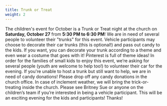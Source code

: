 ```yaml
---
title: Trunk or Treat
weight: 2
---
```


The children's event for October is a Trunk or Treat night at the church on **Saturday, October 27** from **5:30 PM to 6:30 PM**! We are in need of several people to volunteer their "trunks" for this event. Vehicle participants may choose to decorate their car trunks (this is optional!) and pass out candy to the kids. If you want, you can decorate your trunk according to a theme and even wear a costume that goes with it! Pinterest is full of theme ideas! In order for the families of small kids to enjoy this event, we’re asking for several people (youth are welcome to help too!) to volunteer their car for the evening. If you're unable to host a trunk but still want to help, we are in need of candy donations! Please drop off any candy donations in the church office. In case of inclement weather, we will bring the trick-or-treating inside the church. Please see Britney Sue or anyone on the children’s team if you’re interested in being a vehicle participant. This will be an exciting evening for the kids and participants! Thanks!